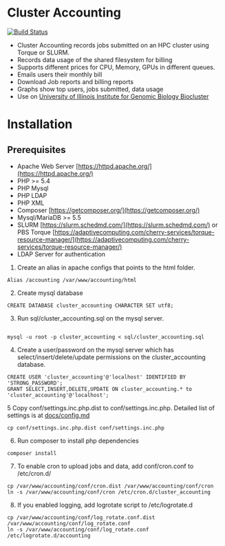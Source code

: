 # Cluster Accounting

[![Build Status](https://travis-ci.com/IGBIllinois/cluster_accounting.svg?branch=master)](https://travis-ci.com/IGBIllinois/cluster_accounting)

- Cluster Accounting records jobs submitted on an HPC cluster using Torque or SLURM.
- Records data usage of the shared filesystem for billing
- Supports different prices for CPU, Memory, GPUs in different queues.
- Emails users their monthly bill
- Download Job reports and billing reports
- Graphs show top users, jobs submitted, data usage
- Use on [University of Illinois Institute for Genomic Biology Biocluster](http://biocluster.igb.illinois.edu)

# Installation

## Prerequisites
- Apache Web Server [https://httpd.apache.org/](https://httpd.apache.org/)
- PHP >= 5.4
- PHP Mysql
- PHP LDAP
- PHP XML
- Composer [https://getcomposer.org/](https://getcomposer.org/)
- Mysql/MariaDB >= 5.5
- SLURM [https://slurm.schedmd.com/](https://slurm.schedmd.com/) or PBS Torque [https://adaptivecomputing.com/cherry-services/torque-resource-manager/](https://adaptivecomputing.com/cherry-services/torque-resource-manager/)
- LDAP Server for authentication

1.  Create an alias in apache configs that points to the html folder.  
```
Alias /accounting /var/www/accounting/html
```
2.  Create mysql database
```
CREATE DATABASE cluster_accounting CHARACTER SET utf8;
```
3.  Run sql/cluster_accounting.sql on the mysql server.
```

mysql -u root -p cluster_accounting < sql/cluster_accounting.sql
```
4.  Create a user/password on the mysql server which has select/insert/delete/update permissions on the cluster_accounting database.
```
CREATE USER 'cluster_accounting'@'localhost' IDENTIFIED BY 'STRONG_PASSWORD';
GRANT SELECT,INSERT,DELETE,UPDATE ON cluster_accounting.* to 'cluster_accounting'@'localhost';
```
5 Copy conf/settings.inc.php.dist to conf/settings.inc.php.  Detailed list of settings is at [docs/config.md](docs/config.md)
```
cp conf/settings.inc.php.dist conf/settings.inc.php
```
6.  Run composer to install php dependencies
```
composer install
```
7.  To enable cron to upload jobs and data, add conf/cron.conf to /etc/cron.d/
```
cp /var/www/accounting/conf/cron.dist /var/www/accounting/conf/cron
ln -s /var/www/accounting/conf/cron /etc/cron.d/cluster_accounting
```
8.  If you enabled logging, add logrotate script to /etc/logrotate.d
```
cp /var/www/accounting/conf/log_rotate.conf.dist /var/www/accounting/conf/log_rotate.conf
ln -s /var/www/accounting/conf/log_rotate.conf /etc/logrotate.d/accounting
```


